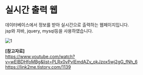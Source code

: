 # 실시간 출력 웹

데이터베이스에서 정보를 받아 실시간으로 출력하는 웹페이지입니다.  
jsp와 자바, jquery, mysql등을 사용하였습니다.

![1](https://user-images.githubusercontent.com/55800211/94454352-bd9c9f80-01ec-11eb-94c6-bd6c56357ac4.png)

**[참고자료]**  
https://www.youtube.com/watch?v=wEIBDHfoMBg&list=PLRx0vPvlEmdAZv_okJzox5wj2gG_fNh_6  
https://link2me.tistory.com/1139

